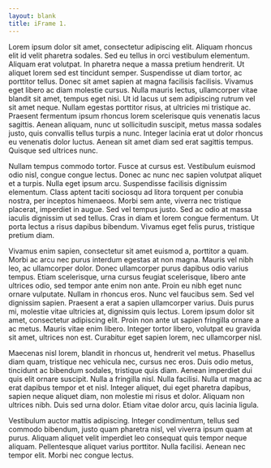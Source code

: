 ```yaml
---
layout: blank
title: iFrame 1.
---
```

<script type="text/javascript">
  ir = new ResponsiveIframe();
  ir.allowResponsiveEmbedding();
</script>
<div>
	Lorem ipsum dolor sit amet, consectetur adipiscing elit. Aliquam rhoncus elit id velit pharetra sodales. Sed eu tellus in orci vestibulum elementum. Aliquam erat volutpat. In pharetra neque a massa pretium hendrerit. Ut aliquet lorem sed est tincidunt semper. Suspendisse ut diam tortor, ac porttitor tellus. Donec sit amet sapien at magna facilisis facilisis. Vivamus eget libero ac diam molestie cursus. Nulla mauris lectus, ullamcorper vitae blandit sit amet, tempus eget nisi. Ut id lacus ut sem adipiscing rutrum vel sit amet neque. Nullam egestas porttitor risus, at ultricies mi tristique ac. Praesent fermentum ipsum rhoncus lorem scelerisque quis venenatis lacus sagittis. Aenean aliquam, nunc ut sollicitudin suscipit, metus massa sodales justo, quis convallis tellus turpis a nunc. Integer lacinia erat ut dolor rhoncus eu venenatis dolor luctus. Aenean sit amet diam sed erat sagittis tempus. Quisque sed ultrices nunc.

Nullam tempus commodo tortor. Fusce at cursus est. Vestibulum euismod odio nisl, congue congue lectus. Donec ac nunc nec sapien volutpat aliquet et a turpis. Nulla eget ipsum arcu. Suspendisse facilisis dignissim elementum. Class aptent taciti sociosqu ad litora torquent per conubia nostra, per inceptos himenaeos. Morbi sem ante, viverra nec tristique placerat, imperdiet in augue. Sed vel tempus justo. Sed ac odio at massa iaculis dignissim ut sed tellus. Cras in diam et lorem congue fermentum. Ut porta lectus a risus dapibus bibendum. Vivamus eget felis purus, tristique pretium diam.

Vivamus enim sapien, consectetur sit amet euismod a, porttitor a quam. Morbi ac arcu nec purus interdum egestas at non magna. Mauris vel nibh leo, ac ullamcorper dolor. Donec ullamcorper purus dapibus odio varius tempus. Etiam scelerisque, urna cursus feugiat scelerisque, libero ante ultrices odio, sed tempor ante enim non ante. Proin eu nibh eget nunc ornare vulputate. Nullam in rhoncus eros. Nunc vel faucibus sem. Sed vel dignissim sapien. Praesent a erat a sapien ullamcorper varius. Duis purus mi, molestie vitae ultricies at, dignissim quis lectus. Lorem ipsum dolor sit amet, consectetur adipiscing elit. Proin non ante ut sapien fringilla ornare a ac metus. Mauris vitae enim libero. Integer tortor libero, volutpat eu gravida sit amet, ultrices non est. Curabitur eget sapien lorem, nec ullamcorper nisl.

Maecenas nisl lorem, blandit in rhoncus ut, hendrerit vel metus. Phasellus diam quam, tristique nec vehicula nec, cursus nec eros. Duis odio metus, tincidunt ac bibendum sodales, tristique quis diam. Aenean imperdiet dui quis elit ornare suscipit. Nulla a fringilla nisl. Nulla facilisi. Nulla ut magna ac erat dapibus tempor et et nisl. Integer aliquet, dui eget pharetra dapibus, sapien neque aliquet diam, non molestie mi risus et dolor. Aliquam non ultrices nibh. Duis sed urna dolor. Etiam vitae dolor arcu, quis lacinia ligula.

Vestibulum auctor mattis adipiscing. Integer condimentum, tellus sed commodo bibendum, justo quam pharetra nisl, vel viverra ipsum quam at purus. Aliquam aliquet velit imperdiet leo consequat quis tempor neque aliquam. Pellentesque aliquet varius porttitor. Nulla facilisi. Aenean nec tempor elit. Morbi nec congue lectus.
</div>
